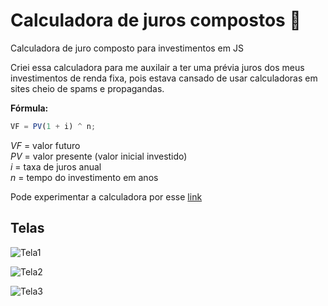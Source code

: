 # Calculadora de juros compostos 🧮

Calculadora de juro composto para investimentos em JS

Criei essa calculadora para me auxilair a ter uma prévia juros dos meus investimentos de renda fixa, pois estava cansado de usar calculadoras em sites cheio de spams e propagandas.

**Fórmula:**

```js
VF = PV(1 + i) ^ n;
```

_VF_ = valor futuro \
_PV_ = valor presente (valor inicial investido) \
_i_ = taxa de juros anual \
_n_ = tempo do investimento em anos

Pode experimentar a calculadora por esse [link](https://gustavolarsen.github.io/calculadora-juro-composto/)

## Telas

![Tela1](https://github.com/gustavolarsen/calculadora-juro-composto/assets/55494775/d1fe6b74-e102-4a2c-8dbb-c7c579a4a528)

![Tela2](https://github.com/gustavolarsen/calculadora-juro-composto/assets/55494775/061dc0d5-33fe-485c-845c-a6d888c9f2ec)

![Tela3](https://github.com/gustavolarsen/calculadora-juro-composto/assets/55494775/9928b26b-0888-4e36-9b06-37c5d482e027)


